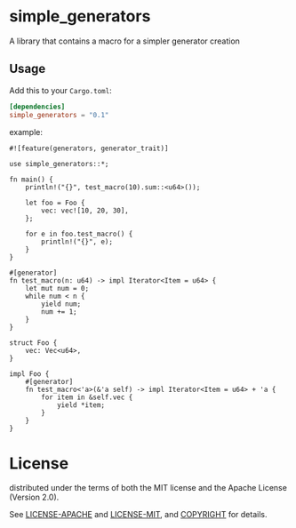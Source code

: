 # simple_generators

A library that contains a macro for a simpler generator creation

## Usage

Add this to your `Cargo.toml`:

```toml
[dependencies]
simple_generators = "0.1"
```

example:

```
#![feature(generators, generator_trait)]

use simple_generators::*;

fn main() {
    println!("{}", test_macro(10).sum::<u64>());

    let foo = Foo {
        vec: vec![10, 20, 30],
    };

    for e in foo.test_macro() {
        println!("{}", e);
    }
}

#[generator]
fn test_macro(n: u64) -> impl Iterator<Item = u64> {
    let mut num = 0;
    while num < n {
        yield num;
        num += 1;
    }
}

struct Foo {
    vec: Vec<u64>,
}

impl Foo {
    #[generator]
    fn test_macro<'a>(&'a self) -> impl Iterator<Item = u64> + 'a {
        for item in &self.vec {
            yield *item;
        }
    }
}
```


# License

distributed under the terms of both the MIT license and the
Apache License (Version 2.0).

See [LICENSE-APACHE](LICENSE-APACHE) and [LICENSE-MIT](LICENSE-MIT), and
[COPYRIGHT](COPYRIGHT) for details.
